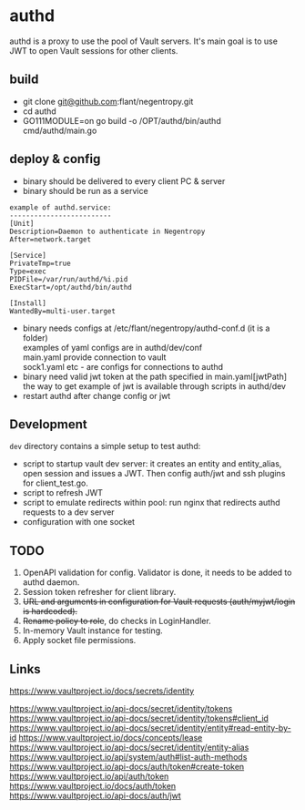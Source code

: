 # authd

authd is a proxy to use the pool of Vault servers. It's main goal is to use JWT to open Vault sessions for other
clients.

## build

- git clone git@github.com:flant/negentropy.git
- cd authd
- GO111MODULE=on go build -o /OPT/authd/bin/authd cmd/authd/main.go

## deploy & config

- binary should be delivered to every client PC & server
- binary should be run as a service

```
example of authd.service:
-------------------------
[Unit]
Description=Daemon to authenticate in Negentropy
After=network.target

[Service]
PrivateTmp=true
Type=exec
PIDFile=/var/run/authd/%i.pid
ExecStart=/opt/authd/bin/authd

[Install]
WantedBy=multi-user.target
```

- binary needs configs at /etc/flant/negentropy/authd-conf.d (it is a folder)  
  examples of yaml configs are in authd/dev/conf  
  main.yaml provide connection to vault  
  sock1.yaml etc - are configs for connections to authd
- binary need valid jwt token at the path specified in main.yaml[jwtPath]  
  the way to get example of jwt is available through scripts in authd/dev
- restart authd after change config or jwt

## Development

`dev` directory contains a simple setup to test authd:

- script to startup vault dev server: it creates an entity and entity_alias, open session and issues a JWT. Then config
  auth/jwt and ssh plugins for client_test.go.
- script to refresh JWT
- script to emulate redirects within pool: run nginx that redirects authd requests to a dev server
- configuration with one socket

## TODO

1. OpenAPI validation for config. Validator is done, it needs to be added to authd daemon.
2. Session token refresher for client library.
3. ~~URL and arguments in configuration for Vault requests (auth/myjwt/login is hardcoded).~~
4. ~~Rename policy to role~~, do checks in LoginHandler.
5. In-memory Vault instance for testing.
6. Apply socket file permissions.


## Links

https://www.vaultproject.io/docs/secrets/identity


https://www.vaultproject.io/api-docs/secret/identity/tokens
https://www.vaultproject.io/api-docs/secret/identity/tokens#client_id
https://www.vaultproject.io/api-docs/secret/identity/entity#read-entity-by-id
https://www.vaultproject.io/docs/concepts/lease
https://www.vaultproject.io/api-docs/secret/identity/entity-alias
https://www.vaultproject.io/api/system/auth#list-auth-methods
https://www.vaultproject.io/api-docs/auth/token#create-token
https://www.vaultproject.io/api/auth/token
https://www.vaultproject.io/docs/auth/token
https://www.vaultproject.io/api-docs/auth/jwt
